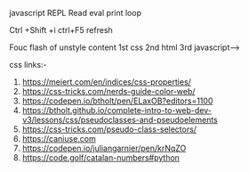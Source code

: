 
javascript
REPL Read eval print loop

Ctrl +Shift +i
ctrl+F5 refresh


Fouc flash of unstyle content  1st css 2nd html 3rd javascript--> 


css links:-
1. https://meiert.com/en/indices/css-properties/
2. https://css-tricks.com/nerds-guide-color-web/
3. https://codepen.io/btholt/pen/ELaxOB?editors=1100
4. https://btholt.github.io/complete-intro-to-web-dev-v3/lessons/css/pseudoclasses-and-pseudoelements
5. https://css-tricks.com/pseudo-class-selectors/
6. https://caniuse.com
7. https://codepen.io/juliangarnier/pen/krNqZO
8. https://code.golf/catalan-numbers#python
